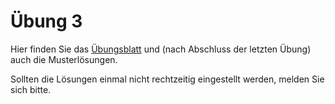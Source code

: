 # Übung 3

Hier finden Sie das [Übungsblatt](Übung03.pdf) und (nach Abschluss der letzten Übung) auch die Musterlösungen.

Sollten die Lösungen einmal nicht rechtzeitig eingestellt werden, melden Sie sich bitte.
